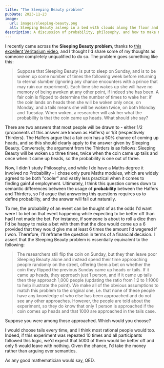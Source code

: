```yaml
---
title: "The Sleeping Beauty problem"
pubDate: 2023-11-23
image:
  url: images/sleeping-beauty.png
  alt: Sleeping Beauty asleep in a bed with clouds along the floor and dice floating in the air.
description: A discussion of probability, philosophy, and how to make money when a stranger approaches you with a curious proposition.
---
```

I recently came across the __Sleeping Beauty problem__, thanks to [this excellent Veritasium video](https://www.youtube.com/watch?v=XeSu9fBJ2sI), and I thought I'd share some of my thoughts as someone completely unqualified to do so. The problem goes something like this:

> Suppose that Sleeping Beauty is put to sleep on Sunday, and is to be woken up some number of times the following week before returning to eternal slumber (ignoring any chance encounters with a prince that may ruin our experiment). Each time she wakes up she will have no memory of being awoken at any other point, if indeed she has been. A fair coin is flipped to determine the number of times to wake her: if the coin lands on heads then she will be woken only once, on Monday, and a tails means she will be woken twice, on both Monday and Tuesday.
> When woken, a researcher will ask her what the probability is that the coin came up heads. What should she say?

There are two answers that most people will be drawn to - either 1/2 (proponents of this answer are known as Halfers) or 1/3 (respectively Thirders). The Halfers argue that a fair coin has a 50% chance of coming up heads, and so this should clearly apply to the answer given by Sleeping Beauty. Conversely, the argument from the Thirders is as follows: Sleeping Beauty will be woken up three times, twice when the coin came up tails and once when it came up heads, so the probability is one out of three.

Now, I didn't study Philosophy, and while I do have a Maths degree it involved no Probability - I chose only pure Maths modules, which are widely agreed to be both "cooler" and vastly less practical when it comes to finding gainful employment. Ultimately, I think this question comes down to semantic differences between the usage of __probability__ between the Halfers and Thirders, so I'd argue that answering this questions requires us to define probability, and the answer will fall out naturally.

To me, the probability of an event can be thought of as the odds I'd want were I to bet on that event happening while expecting to be better off than had I not made the bet. For instance, if someone is about to roll a dice then I'd be happy to make a bet with them that the dice would come up a 6 provided that they would give me at least 6 times the amount I'd wagered if I won. Therefore, I'll reframe the question in terms of a financial decision. I assert that the Sleeping Beauty problem is essentially equivalent to the following:

>The researchers still flip the coin on Sunday, but they then leave poor Sleeping Beauty alone and instead spend their time approaching people randomly on the street, offering them a bet on whether the coin they flipped the previous Sunday came up heads or tails. If it came up heads, they approach just 1 person, and if it came up tails then they approach 1,000 people (updating the ratio from 1:2 to 1:1000 to help illustrate the point). We make all of the obvious assumptions to match this problem to the original one, i.e. that none of these people have any knowledge of who else has been approached and do not see any other approaches. However, the people are told about the experiment, so they do know that only 1 person is approached if the coin comes up heads and that 1000 are approached in the tails case.

Suppose you were among those approached. Which would you choose?

I would choose tails every time, and I think most rational people would too. Indeed, if this experiment was repeated 10 times and all participants followed this logic, we'd expect that 5000 of them would be better off and only 5 would leave with nothing. Given the chance, I'd take the money rather than arguing over semantics.

As any good mathematician would say, QED.
